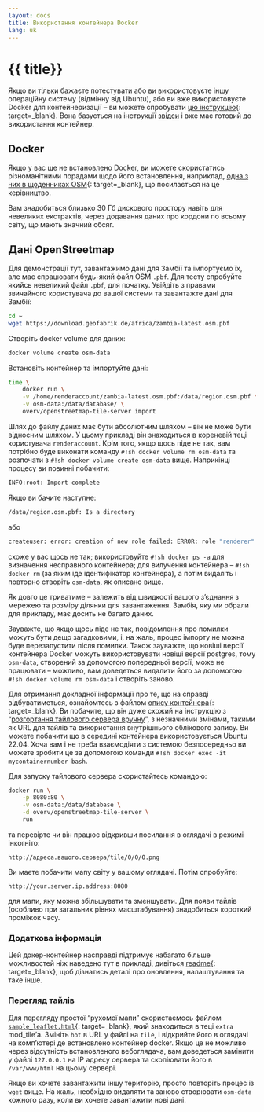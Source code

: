 ```yaml
---
layout: docs
title: Використання контейнера Docker
lang: uk
---
```


# {{ title}}

Якщо ви тільки бажаєте потестувати або ви використовуєте іншу операційну систему (відмінну від Ubuntu), або ви вже використовуєте Docker для контейнеризації&nbsp;– ви можете спробувати [цю інструкцію](https://github.com/Overv/openstreetmap-tile-server){: target=_blank}. Вона базується на інструкції [звідси](/serving-tiles/manually-building-a-tile-server-ubuntu-22-04-lts.md) і вже має готовий до використання контейнер.

## Docker

Якщо у вас ще не встановлено Docker, ви можете скористатись різноманітними порадами щодо його встановлення, наприклад, [одна з них в щоденниках OSM](https://www.digitalocean.com/community/tutorials/how-to-install-and-use-docker-on-debian-10){: target=_blank}, що посилається на це керівництво.

Вам знадобиться близько 30 Гб дискового простору навіть для невеликих екстрактів, через додавання даних про кордони по всьому світу, що мають значний обсяг.

## Дані OpenStreetmap

Для демонстрації тут, завантажимо дані для Замбії та імпортуємо їх, але має спрацювати будь-який файл OSM `.pbf`. Для тесту спробуйте якийсь невеликий файл `.pbf`, для початку. Увійдіть з правами звичайного користувача до вашої системи та завантажте дані для Замбії:

```sh
cd ~
wget https://download.geofabrik.de/africa/zambia-latest.osm.pbf
```

Створіть docker volume для даних:

```sh
docker volume create osm-data
```

Встановіть контейнер та імпортуйте дані:

```sh 
time \
    docker run \
    -v /home/renderaccount/zambia-latest.osm.pbf:/data/region.osm.pbf \
    -v osm-data:/data/database/ \
    overv/openstreetmap-tile-server import
```

Шлях до файлу даних має бути абсолютним шляхом – він не може бути відносним шляхом. У цьому прикладі він знаходиться в кореневій теці користувача `renderaccount`. Крім того, якщо щось піде не так, вам потрібно буде виконати команду `#!sh docker volume rm osm-data` та розпочати з `#!sh docker volume create osm-data` вище. Наприкінці процесу ви повинні побачити:

```sh
INFO:root: Import complete
```

Якщо ви бачите наступне:

```sh
/data/region.osm.pbf: Is a directory
```

або

```sh
createuser: error: creation of new role failed: ERROR: role "renderer" already exists
```

схоже у вас щось не так; використовуйте `#!sh docker ps -a` для визначення несправного контейнера; для вилучення контейнера – `#!sh docker rm` (за яким іде ідентифікатор контейнера), а потім видаліть і повторно створіть `osm-data`, як описано вище.

Як довго це триватиме&nbsp;– залежить від швидкості вашого зʼєднання з мережею та розміру ділянки для завантаження. Замбія, яку ми обрали для прикладу, має досить не багато даних.

Зауважте, що якщо щось піде не так, повідомлення про помилки можуть бути дещо загадковими, і, на жаль, процес імпорту не можна буде перезапустити після помилки. Також зауважте, що новіші версії контейнера Docker можуть використовувати новіші версії postgres, тому `osm-data`, створений за допомогою попередньої версії, може не працювати – можливо, вам доведеться видалити його за допомогою `#!sh docker volume rm osm-data` і створіть заново.

Для отримання докладної інформації про те, що на справді відбуватиметься, ознайомтесь з файлом [опису контейнера](https://github.com/Overv/openstreetmap-tile-server/blob/master/Dockerfile){: target=_blank}. Ви побачите, що він дуже схожий на інструкцію з “[розгортання тайлового сервера вручну](/serving-tiles/manually-building-a-tile-server-ubuntu-22-04-lts.md)”, з незначними змінами, такими як URL для тайлів та використання внутрішнього облікового запису. Ви можете побачити що в середині контейнера використовується Ubuntu 22.04. Хоча вам і не треба взаємодіяти з системою безпосередньо ви можете зробити це за допомогою команди `#!sh docker exec -it mycontainernumber bash`.

Для запуску тайлового сервера скористайтесь командою:

```sh
docker run \
    -p 8080:80 \
    -v osm-data:/data/database \
    -d overv/openstreetmap-tile-server \
    run
```

та перевірте чи він працює відкривши посилання в оглядачі в режимі інкогніто:

`http://адреса.вашого.сервера/tile/0/0/0.png`

Ви маєте побачити мапу світу у вашому оглядачі. Потім спробуйте:

`http://your.server.ip.address:8080`

для мапи, яку можна збільшувати та зменшувати. Для появи тайлів (особливо при загальних рівнях масштабування) знадобиться короткий проміжок часу.

### Додаткова інформація

Цей докер-контейнер насправді підтримує набагато більше можливостей ніж наведено тут в прикладі, дивіться [readme](https://github.com/Overv/openstreetmap-tile-server/blob/master/README.md){: target=_blank}, щоб дізнатись деталі про оновлення, налаштування та таке інше.

### Перегляд тайлів

Для перегляду простої “рухомої мапи” скористаємось файлом [`sample_leaflet.html`](https://github.com/SomeoneElseOSM/mod_tile/blob/switch2osm/extra/sample_leaflet.html){: target=_blank}, який знаходиться в теці `extra` mod_tile’а. Змініть `hot` в URL у файлі на `tile`, і відкрийте його в оглядачі на компʼютері де встановлено контейнер docker. Якщо це не можливо через відсутність встановленого вебоглядача, вам доведеться замінити у файлі `127.0.0.1` на IP адресу сервера та скопіювати його в `/var/www/html` на цьому сервері.

Якщо ви хочете завантажити іншу територію, просто повторіть процес із `wget` вище. На жаль, необхідно видаляти та заново створювати `osm-data` кожного разу, коли ви хочете завантажити нові дані.
